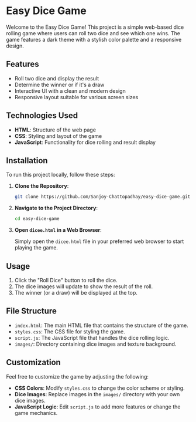 # Easy Dice Game

Welcome to the Easy Dice Game! This project is a simple web-based dice rolling game where users can roll two dice and see which one wins. The game features a dark theme with a stylish color palette and a responsive design.

## Features

- Roll two dice and display the result
- Determine the winner or if it's a draw
- Interactive UI with a clean and modern design
- Responsive layout suitable for various screen sizes

## Technologies Used

- **HTML**: Structure of the web page
- **CSS**: Styling and layout of the game
- **JavaScript**: Functionality for dice rolling and result display

## Installation

To run this project locally, follow these steps:

1. **Clone the Repository**:

    ```bash
    git clone https://github.com/Sanjoy-Chattopadhay/easy-dice-game.git
    ```

2. **Navigate to the Project Directory**:

    ```bash
    cd easy-dice-game
    ```

3. **Open `dicee.html` in a Web Browser**:

    Simply open the `dicee.html` file in your preferred web browser to start playing the game.

## Usage

1. Click the "Roll Dice" button to roll the dice.
2. The dice images will update to show the result of the roll.
3. The winner (or a draw) will be displayed at the top.

## File Structure

- `index.html`: The main HTML file that contains the structure of the game.
- `styles.css`: The CSS file for styling the game.
- `script.js`: The JavaScript file that handles the dice rolling logic.
- `images/`: Directory containing dice images and texture background.

## Customization

Feel free to customize the game by adjusting the following:

- **CSS Colors**: Modify `styles.css` to change the color scheme or styling.
- **Dice Images**: Replace images in the `images/` directory with your own dice images.
- **JavaScript Logic**: Edit `script.js` to add more features or change the game mechanics.


